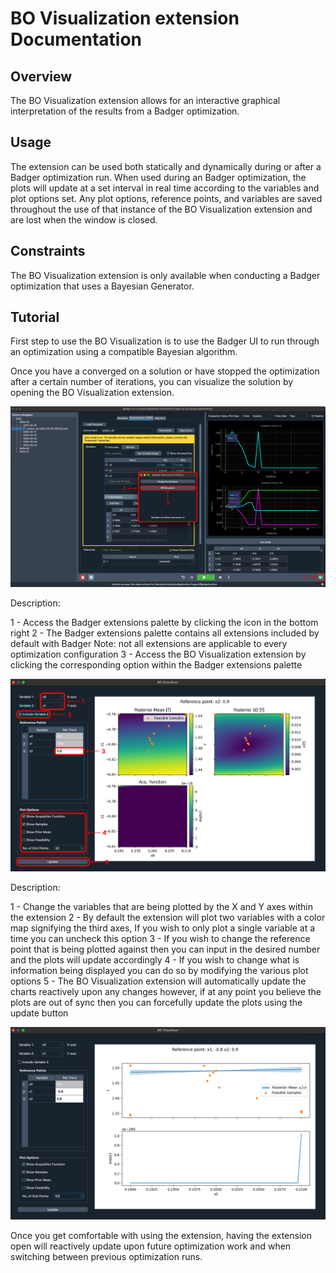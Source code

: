 # BO Visualization extension Documentation

## Overview

The BO Visualization extension allows for an interactive graphical interpretation of the results from a Badger optimization.

## Usage

The extension can be used both statically and dynamically during or after a Badger optimization run. When used during an Badger optimization, the plots will update at a set interval in real time according to the variables and plot options set. Any plot options, reference points, and variables are saved throughout the use of that instance of the BO Visualization extension and are lost when the window is closed.

## Constraints

The BO Visualization extension is only available when conducting a Badger optimization that uses a Bayesian Generator.

## Tutorial

First step to use the BO Visualization is to use the Badger UI to run through an optimization using a compatible Bayesian algorithm.

Once you have a converged on a solution or have stopped the optimization after a certain number of iterations, you can visualize the solution by opening the BO Visualization extension.

![extension window](./images/extension-window.png)

Description:

1 - Access the Badger extensions palette by clicking the icon in the bottom right
2 - The Badger extensions palette contains all extensions included by default with Badger
    Note: not all extensions are applicable to every optimization configuration
3 - Access the BO Visualization extension by clicking the corresponding option within the Badger extensions palette

![bo extension window](./images/bo-extension-initial.png)

Description:

1 - Change the variables that are being plotted by the X and Y axes within the extension
2 - By default the extension will plot two variables with a color map signifying the third axes, If you wish to only plot a single variable at a time you can uncheck this option
3 - If you wish to change the reference point that is being plotted against then you can input in the desired number and the plots will update accordingly
4 - If you wish to change what is information being displayed you can do so by modifying the various plot options
5 - The BO Visualization extension will automatically update the charts reactively upon any changes however, if at any point you believe the plots are out of sync then you can forcefully update the plots using the update button

![one variable visualization](./images/bo-one-variable.png)

Once you get comfortable with using the extension, having the extension open will reactively update upon future optimization work and when switching between previous optimization runs.

